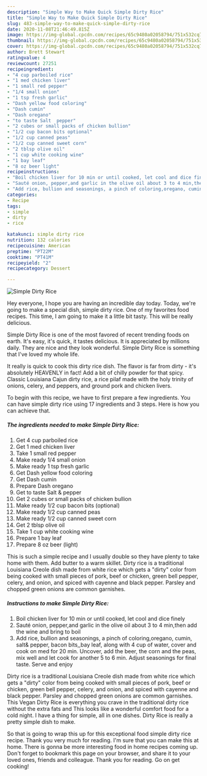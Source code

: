 ```yaml
---
description: "Simple Way to Make Quick Simple Dirty Rice"
title: "Simple Way to Make Quick Simple Dirty Rice"
slug: 483-simple-way-to-make-quick-simple-dirty-rice
date: 2020-11-08T21:46:49.815Z
image: https://img-global.cpcdn.com/recipes/65c9480a02058794/751x532cq70/simple-dirty-rice-recipe-main-photo.jpg
thumbnail: https://img-global.cpcdn.com/recipes/65c9480a02058794/751x532cq70/simple-dirty-rice-recipe-main-photo.jpg
cover: https://img-global.cpcdn.com/recipes/65c9480a02058794/751x532cq70/simple-dirty-rice-recipe-main-photo.jpg
author: Brett Stewart
ratingvalue: 4
reviewcount: 27251
recipeingredient:
- "4 cup parboiled rice"
- "1 med chicken liver"
- "1 small red pepper"
- "1/4 small onion"
- "1 tsp fresh garlic"
- "Dash yellow food coloring"
- "Dash cumin"
- "Dash oregano"
- "to taste Salt  pepper"
- "2 cubes or small packs of chicken bullion"
- "1/2 cup bacon bits optional"
- "1/2 cup canned peas"
- "1/2 cup canned sweet corn"
- "2 tblsp olive oil"
- "1 cup white cooking wine"
- "1 bay leaf"
- "8 oz beer light"
recipeinstructions:
- "Boil chicken liver for 10 min or until cooked, let cool and dice finely"
- "Sauté onion, pepper,and garlic in the olive oil about 3 to 4 min,then add the wine and bring to boil"
- "Add rice, bullion and seasonings, a pinch of coloring,oregano, cumin, salt&amp; pepper, bacon bits,,bay leaf, along with 4 cup of water, cover and cook on med for 20 min. Uncover, add the beer, the corn and the peas, mix well and let cook for another 5 to 6 min. Adjust seasonings for final taste. Serve and enjoy"
categories:
- Recipe
tags:
- simple
- dirty
- rice

katakunci: simple dirty rice 
nutrition: 132 calories
recipecuisine: American
preptime: "PT22M"
cooktime: "PT41M"
recipeyield: "2"
recipecategory: Dessert

---
```



![Simple Dirty Rice](https://img-global.cpcdn.com/recipes/65c9480a02058794/751x532cq70/simple-dirty-rice-recipe-main-photo.jpg)

Hey everyone, I hope you are having an incredible day today. Today, we're going to make a special dish, simple dirty rice. One of my favorites food recipes. This time, I am going to make it a little bit tasty. This will be really delicious.

Simple Dirty Rice is one of the most favored of recent trending foods on earth. It's easy, it's quick, it tastes delicious. It is appreciated by millions daily. They are nice and they look wonderful. Simple Dirty Rice is something that I've loved my whole life.

It really is quick to cook this dirty rice dish. The flavor is far from dirty - it&#39;s absolutely HEAVENLY in fact! Add a bit of chilly powder for that spicy. Classic Louisiana Cajun dirty rice, a rice pilaf made with the holy trinity of onions, celery, and peppers, and ground pork and chicken livers.


To begin with this recipe, we have to first prepare a few ingredients. You can have simple dirty rice using 17 ingredients and 3 steps. Here is how you can achieve that.

<!--inarticleads1-->

##### The ingredients needed to make Simple Dirty Rice:

1. Get 4 cup parboiled rice
1. Get 1 med chicken liver
1. Take 1 small red pepper
1. Make ready 1/4 small onion
1. Make ready 1 tsp fresh garlic
1. Get Dash yellow food coloring
1. Get Dash cumin
1. Prepare Dash oregano
1. Get to taste Salt &amp; pepper
1. Get 2 cubes or small packs of chicken bullion
1. Make ready 1/2 cup bacon bits (optional)
1. Make ready 1/2 cup canned peas
1. Make ready 1/2 cup canned sweet corn
1. Get 2 tblsp olive oil
1. Take 1 cup white cooking wine
1. Prepare 1 bay leaf
1. Prepare 8 oz beer (light)


This is such a simple recipe and I usually double so they have plenty to take home with them. Add butter to a warm skillet. Dirty rice is a traditional Louisiana Creole dish made from white rice which gets a &#34;dirty&#34; color from being cooked with small pieces of pork, beef or chicken, green bell pepper, celery, and onion, and spiced with cayenne and black pepper. Parsley and chopped green onions are common garnishes. 

<!--inarticleads2-->

##### Instructions to make Simple Dirty Rice:

1. Boil chicken liver for 10 min or until cooked, let cool and dice finely
1. Sauté onion, pepper,and garlic in the olive oil about 3 to 4 min,then add the wine and bring to boil
1. Add rice, bullion and seasonings, a pinch of coloring,oregano, cumin, salt&amp; pepper, bacon bits,,bay leaf, along with 4 cup of water, cover and cook on med for 20 min. Uncover, add the beer, the corn and the peas, mix well and let cook for another 5 to 6 min. Adjust seasonings for final taste. Serve and enjoy


Dirty rice is a traditional Louisiana Creole dish made from white rice which gets a &#34;dirty&#34; color from being cooked with small pieces of pork, beef or chicken, green bell pepper, celery, and onion, and spiced with cayenne and black pepper. Parsley and chopped green onions are common garnishes. This Vegan Dirty Rice is everything you crave in the traditional dirty rice without the extra fats and This looks like a wonderful comfort food for a cold night. I have a thing for simple, all in one dishes. Dirty Rice is really a pretty simple dish to make. 

So that is going to wrap this up for this exceptional food simple dirty rice recipe. Thank you very much for reading. I'm sure that you can make this at home. There is gonna be more interesting food in home recipes coming up. Don't forget to bookmark this page on your browser, and share it to your loved ones, friends and colleague. Thank you for reading. Go on get cooking!
